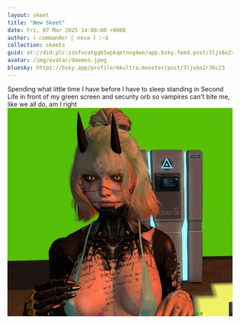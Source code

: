 ```yaml
---
layout: skeet
title: "New Skeet"
date: Fri, 07 Mar 2025 14:08:00 +0000
author: ⸸ commander ░ nova ⸸ :~$
collection: skeets
guid: at://did:plc:zzofxcatgqb5wpkqetnng4wo/app.bsky.feed.post/3ljs6o2r36c23
avatar: /img/avatar/daemon.jpeg
bluesky: https://bsky.app/profile/mkultra.monster/post/3ljs6o2r36c23
---
```


Spending what little time I have before I have to sleep standing in Second Life in front of my green screen and security orb so vampires can't bite me, like we all do, am I right<img src="/_skeets/media/bafkreib4jnvwwe63gm72qgmnqzoaxuy3m5wdfuly5ruechatvp5asp7zja_jpeg" alt="Image">
